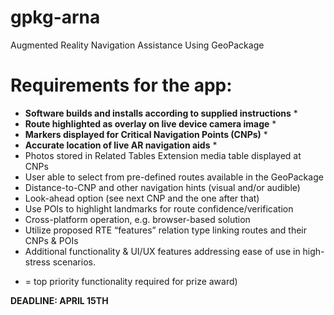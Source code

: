 # gpkg-arna
Augmented Reality Navigation Assistance Using GeoPackage

# Requirements for the app:

 - **Software builds and installs according to supplied instructions** *
 - **Route highlighted as overlay on live device camera image** *
 - **Markers displayed for Critical Navigation Points (CNPs)** *
 - **Accurate location of live AR navigation aids** *
 - Photos stored in Related Tables Extension media table displayed at CNPs
 - User able to select from pre-defined routes available in the GeoPackage
 - Distance-to-CNP and other navigation hints (visual and/or audible)
 - Look-ahead option (see next CNP and the one after that)
 - Use POIs to highlight landmarks for route confidence/verification
 - Cross-platform operation, e.g. browser-based solution
 - Utilize proposed RTE “features” relation type linking routes and their CNPs & POIs
 - Additional functionality & UI/UX features addressing ease of use in high-stress scenarios.
* = top priority functionality required for prize award)

__DEADLINE: APRIL 15TH__
